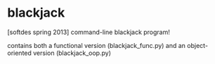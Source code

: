 blackjack
=========

[softdes spring 2013] command-line blackjack program! 

contains both a functional version (blackjack_func.py) and an object-oriented version (blackjack_oop.py)